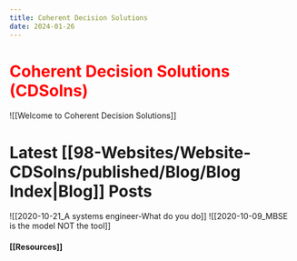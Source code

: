 ```yaml
---
title: Coherent Decision Solutions
date: 2024-01-26
---
```

# <span style="color:red; font-size:1em"><b>C</b>oherent   <b>D</b>ecision <b>S</b>olutions  (<b>CDSolns</b>)</span>

![[Welcome to Coherent Decision Solutions]]


# Latest [[98-Websites/Website-CDSolns/published/Blog/Blog Index|Blog]] Posts
![[2020-10-21_A systems engineer-What do you do]]
![[2020-10-09_MBSE is the model NOT the tool]]

#### [[Resources]]






